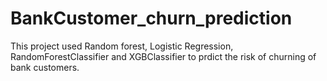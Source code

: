# BankCustomer_churn_prediction
This project used Random forest, Logistic Regression, RandomForestClassifier and XGBClassifier to prdict the risk of churning of bank customers.
